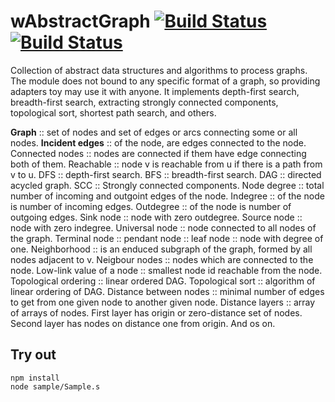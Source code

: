 
# wAbstractGraph [![Build Status](https://travis-ci.org/Wandalen/wAbstractGraph.svg?branch=master)](https://travis-ci.org/Wandalen/wAbstractGraph) [![Build Status](https://ci.appveyor.com/api/projects/status/github/Wandalen/wabstractgraph)](https://ci.appveyor.com/project/Wandalen/wabstractgraph)

Collection of abstract data structures and algorithms to process graphs. The module does not bound to any specific format of a graph, so providing adapters toy may use it with anyone. It implements depth-first search, breadth-first search, extracting strongly connected components, topological sort, shortest path search, and others.

**Graph** :: set of nodes and set of edges or arcs connecting some or all nodes.
**Incident edges** :: of the node, are edges connected to the node.
Connected nodes :: nodes are connected if them have edge connecting both of them.
Reachable :: node v is reachable from u if there is a path from v to u.
DFS :: depth-first search.
BFS :: breadth-first search.
DAG :: directed acycled graph.
SCC :: Strongly connected components.
Node degree :: total number of incoming and outgoint edges of the node.
Indegree :: of the node is number of incoming edges.
Outdegree :: of the node is number of outgoing edges.
Sink node :: node with zero outdegree.
Source node :: node with zero indegree.
Universal node :: node connected to all nodes of the graph.
Terminal node :: pendant node :: leaf node :: node with degree of one.
Neighborhood :: is an enduced subgraph of the graph, formed by all nodes adjacent to v.
Neigbour nodes :: nodes which are connected to the node.
Low-link value of a node :: smallest node id reachable from the node.
Topological ordering :: linear ordered DAG.
Topological sort :: algorithm of linear ordering of DAG.
Distance between nodes :: minimal number of edges to get from one given node to another given node.
Distance layers :: array of arrays of nodes. First layer has origin or zero-distance set of nodes. Second layer has nodes on distance one from origin. And os on.

## Try out
```
npm install
node sample/Sample.s
```

